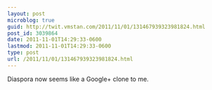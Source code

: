```yaml
---
layout: post
microblog: true
guid: http://twit.vmstan.com/2011/11/01/131467939323981824.html
post_id: 3039864
date: 2011-11-01T14:29:33-0600
lastmod: 2011-11-01T14:29:33-0600
type: post
url: /2011/11/01/131467939323981824.html
---
```

Diaspora now seems like a Google+ clone to me.

